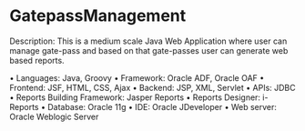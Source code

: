 # GatepassManagement
Description: This is a medium scale Java Web Application where user can manage gate-pass and based on that gate-passes user can generate web based reports.


• Languages: Java, Groovy
• Framework: Oracle ADF, Oracle OAF
• Frontend: JSF, HTML, CSS, Ajax
• Backend: JSP, XML, Servlet
• APIs: JDBC
• Reports Building Framework: Jasper Reports
• Reports Designer: i-Reports
• Database: Oracle 11g
• IDE: Oracle JDeveloper
• Web server: Oracle Weblogic Server



